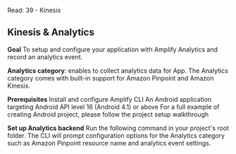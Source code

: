 Read: 39 - Kinesis


##  Kinesis & Analytics

**Goal**
To setup and configure your application with Amplify Analytics and record an analytics event.

**Analytics category**: enables to collect analytics data for App. The Analytics category comes with built-in support for Amazon Pinpoint and Amazon Kinesis.

**Prerequisites**
Install and configure Amplify CLI
An Android application targeting Android API level 16 (Android 4.1) or above
For a full example of creating Android project, please follow the project setup walkthrough

**Set up Analytics backend**
Run the following command in your project's root folder. The CLI will prompt configuration options for the Analytics category such as Amazon Pinpoint resource name and analytics event settings.

